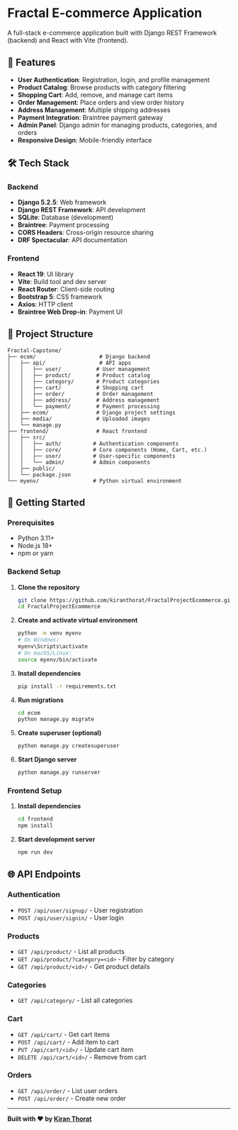 # Fractal E-commerce Application

A full-stack e-commerce application built with Django REST Framework (backend) and React with Vite (frontend).

## 🚀 Features

- **User Authentication**: Registration, login, and profile management
- **Product Catalog**: Browse products with category filtering
- **Shopping Cart**: Add, remove, and manage cart items
- **Order Management**: Place orders and view order history
- **Address Management**: Multiple shipping addresses
- **Payment Integration**: Braintree payment gateway
- **Admin Panel**: Django admin for managing products, categories, and orders
- **Responsive Design**: Mobile-friendly interface

## 🛠️ Tech Stack

### Backend
- **Django 5.2.5**: Web framework
- **Django REST Framework**: API development
- **SQLite**: Database (development)
- **Braintree**: Payment processing
- **CORS Headers**: Cross-origin resource sharing
- **DRF Spectacular**: API documentation

### Frontend
- **React 19**: UI library
- **Vite**: Build tool and dev server
- **React Router**: Client-side routing
- **Bootstrap 5**: CSS framework
- **Axios**: HTTP client
- **Braintree Web Drop-in**: Payment UI

## 📁 Project Structure

```
Fractal-Capstone/
├── ecom/                    # Django backend
│   ├── api/                 # API apps
│   │   ├── user/           # User management
│   │   ├── product/        # Product catalog
│   │   ├── category/       # Product categories
│   │   ├── cart/           # Shopping cart
│   │   ├── order/          # Order management
│   │   ├── address/        # Address management
│   │   └── payment/        # Payment processing
│   ├── ecom/               # Django project settings
│   ├── media/              # Uploaded images
│   └── manage.py
├── frontend/               # React frontend
│   ├── src/
│   │   ├── auth/          # Authentication components
│   │   ├── core/          # Core components (Home, Cart, etc.)
│   │   ├── user/          # User-specific components
│   │   └── admin/         # Admin components
│   ├── public/
│   └── package.json
└── myenv/                 # Python virtual environment
```

## 🚦 Getting Started

### Prerequisites
- Python 3.11+
- Node.js 18+
- npm or yarn

### Backend Setup

1. **Clone the repository**
   ```bash
   git clone https://github.com/kiranthorat/FractalProjectEcommerce.git
   cd FractalProjectEcommerce
   ```

2. **Create and activate virtual environment**
   ```bash
   python -m venv myenv
   # On Windows:
   myenv\Scripts\activate
   # On macOS/Linux:
   source myenv/bin/activate
   ```

3. **Install dependencies**
   ```bash
   pip install -r requirements.txt
   ```

4. **Run migrations**
   ```bash
   cd ecom
   python manage.py migrate
   ```

5. **Create superuser (optional)**
   ```bash
   python manage.py createsuperuser
   ```

6. **Start Django server**
   ```bash
   python manage.py runserver
   ```

### Frontend Setup

1. **Install dependencies**
   ```bash
   cd frontend
   npm install
   ```

2. **Start development server**
   ```bash
   npm run dev
   ```

## 🌐 API Endpoints

### Authentication
- `POST /api/user/signup/` - User registration
- `POST /api/user/signin/` - User login

### Products
- `GET /api/product/` - List all products
- `GET /api/product/?category=<id>` - Filter by category
- `GET /api/product/<id>/` - Get product details

### Categories
- `GET /api/category/` - List all categories

### Cart
- `GET /api/cart/` - Get cart items
- `POST /api/cart/` - Add item to cart
- `PUT /api/cart/<id>/` - Update cart item
- `DELETE /api/cart/<id>/` - Remove from cart

### Orders
- `GET /api/order/` - List user orders
- `POST /api/order/` - Create new order



---

**Built with ❤️ by [Kiran Thorat](https://github.com/kiranthorat)**
